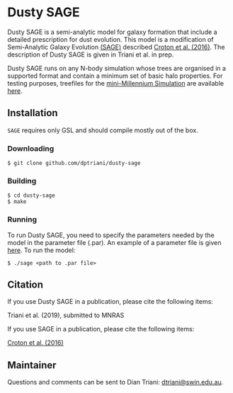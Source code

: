 # Dusty SAGE

Dusty SAGE is a semi-analytic model for galaxy formation that include a detailed prescription for dust evolution. This model is a modification of Semi-Analytic Galaxy Evolution [(SAGE)](https://github.com/darrencroton/sage) described [Croton et al. (2016)](http://arxiv.org/abs/1601.04709). The description of Dusty SAGE is given in Triani et al. in prep.

Dusty SAGE runs on any N-body simulation whose trees are organised in a supported format and contain a minimum set of basic halo properties. For testing purposes, treefiles for the [mini-Millennium Simulation](http://arxiv.org/abs/astro-ph/0504097) are available [here](https://data-portal.hpc.swin.edu.au/dataset/mini-millennium-simulation). 

## Installation 
```SAGE``` requires only GSL and should compile mostly out of the box.
### Downloading
```
$ git clone github.com/dptriani/dusty-sage
```
### Building
```
$ cd dusty-sage
$ make
```
### Running
To run Dusty SAGE, you need to specify the parameters needed by the model in the parameter file (.par). An example of a parameter file is given [here](https://github.com/dptriani/dusty-sage/blob/master/src/auxdata/trees/mini-millennium/mini-millennium.par). To run the model:
```
$ ./sage <path to .par file>
```

## Citation
If you use Dusty SAGE in a publication, please cite the following items:

Triani et al. (2019), submitted to MNRAS

If you use SAGE in a publication, please cite the following items:

[Croton et al. (2016)](http://arxiv.org/abs/1601.04709)


## Maintainer 

Questions and comments can be sent to Dian Triani: dtriani@swin.edu.au.
